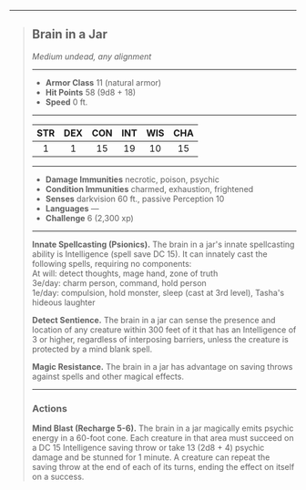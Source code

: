 ***
> ## Brain in a Jar
> *Medium undead, any alignment*
> 
> ***
> 
> - **Armor Class** 11 (natural armor)
> - **Hit Points** 58 (9d8 + 18)
> - **Speed** 0 ft.
> 
> ***
> 
> |STR|DEX|CON|INT|WIS|CHA|
> |:---:|:---:|:---:|:---:|:---:|:---:|
> |1|1|15|19|10|15|
> 
> ***
> 
> - **Damage Immunities** necrotic, poison, psychic
> - **Condition Immunities** charmed, exhaustion, frightened
> - **Senses** darkvision 60 ft., passive Perception 10
> - **Languages** —
> - **Challenge** 6 (2,300 xp)
> 
> ***
> 
> **Innate Spellcasting (Psionics).** The brain in a jar's innate spellcasting ability is Intelligence (spell save DC 15). It can innately cast the following spells, requiring no components:  
> At will: detect thoughts, mage hand, zone of truth  
> 3e/day: charm person, command, hold person  
> 1e/day: compulsion, hold monster, sleep (cast at 3rd level), Tasha's hideous laughter
> 
> **Detect Sentience.** The brain in a jar can sense the presence and location of any creature within 300 feet of it that has an Intelligence of 3 or higher, regardless of interposing barriers, unless the creature is protected by a mind blank spell.
> 
> **Magic Resistance.** The brain in a jar has advantage on saving throws against spells and other magical effects.
> 
> ***
> 
> ### Actions
> **Mind Blast (Recharge 5-6).** The brain in a jar magically emits psychic energy in a 60-foot cone. Each creature in that area must succeed on a DC 15 Intelligence saving throw or take 13 (2d8 + 4) psychic damage and be stunned for 1 minute. A creature can repeat the saving throw at the end of each of its turns, ending the effect on itself on a success.